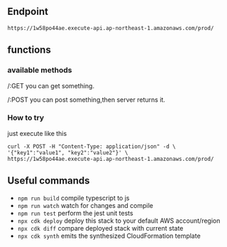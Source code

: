 ## Endpoint
`https://1w58po44ae.execute-api.ap-northeast-1.amazonaws.com/prod/`

## functions
### available methods
/:GET  you can get something.  

/:POST you can post something,then server returns it.

### How to try
just execute like this
```
curl -X POST -H "Content-Type: application/json" -d \
'{"key1":"value1", "key2":"value2"}' \
https://1w58po44ae.execute-api.ap-northeast-1.amazonaws.com/prod/
```
## Useful commands

* `npm run build`   compile typescript to js
* `npm run watch`   watch for changes and compile
* `npm run test`    perform the jest unit tests
* `npx cdk deploy`  deploy this stack to your default AWS account/region
* `npx cdk diff`    compare deployed stack with current state
* `npx cdk synth`   emits the synthesized CloudFormation template
